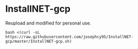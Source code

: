 # InstallNET-gcp
Reupload and modified for personal use.

```
bash <(curl -sL https://raw.githubusercontent.com/josephcy95/InstallNET-gcp/master/InstallNET-gcp.sh)
```
